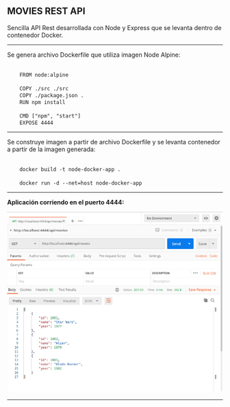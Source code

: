 MOVIES REST API
-------------------------------------------------------------------------------

Sencilla API Rest desarrollada con Node y Express que se levanta
dentro de contenedor Docker.

-------------------------------------------------------------------------------

Se genera archivo Dockerfile que utiliza imagen Node Alpine:

```

    FROM node:alpine

    COPY ./src ./src
    COPY ./package.json .
    RUN npm install

    CMD ["npm", "start"] 
    EXPOSE 4444

```

-------------------------------------------------------------------------------

Se construye imagen a partir de archivo Dockerfile y se levanta 
contenedor a partir de la imagen generada:


```

    docker build -t node-docker-app .

    docker run -d --net=host node-docker-app

```

-------------------------------------------------------------------------------

**Aplicación corriendo en el puerto 4444:**

![Screenshot PostmanCall](screenshots/postman-movies-get-endpoint.png)

-------------------------------------------------------------------------------